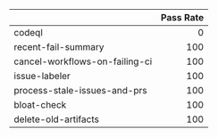 |                                |   Pass Rate |
|:-------------------------------|------------:|
| codeql                         |           0 |
| recent-fail-summary            |         100 |
| cancel-workflows-on-failing-ci |         100 |
| issue-labeler                  |         100 |
| process-stale-issues-and-prs   |         100 |
| bloat-check                    |         100 |
| delete-old-artifacts           |         100 |